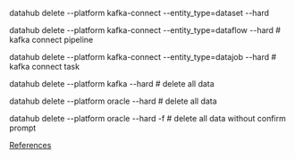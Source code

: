 datahub delete --platform kafka-connect --entity_type=dataset --hard

datahub delete --platform kafka-connect --entity_type=dataflow --hard # kafka connect pipeline

datahub delete --platform kafka-connect --entity_type=datajob --hard # kafka connect task

datahub delete --platform kafka --hard # delete all data

datahub delete --platform oracle --hard # delete all data

datahub delete --platform oracle --hard -f # delete all data without confirm prompt

[References](https://datahubproject.io/docs/cli#delete)